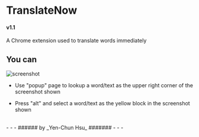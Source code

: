 TranslateNow
============

#### v1.1

A Chrome extension used to translate words immediately

You can
-------
![screenshot](https://raw.github.com/headhsu2568/TranslateNow/master/images/screenshot.png)

* Use "popup" page to lookup a word/text as the upper right corner of the screenshot shown

* Press "alt" and select a word/text as the yellow block in the screenshot shown

<br />
- - -
###### by _Yen-Chun Hsu_ #######
- - -
